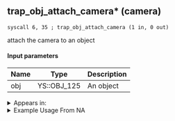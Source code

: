 ## trap_obj_attach_camera* (camera)

`syscall 6, 35 ; trap_obj_attach_camera (1 in, 0 out)`

attach the camera to an object

#### Input parameters
| Name | Type | Description
|------|------|------------
| obj   | YS::OBJ_125   | An object




<details>
	<summary>Appears in:</summary>

</details>

<details>
	<summary>Example Usage From NA</summary>

</details>

